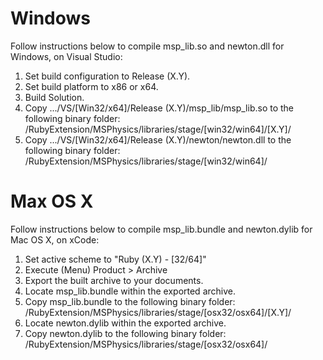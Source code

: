 # Windows
Follow instructions below to compile msp_lib.so and newton.dll for Windows, on Visual Studio:

1. Set build configuration to Release (X.Y).
2. Set build platform to x86 or x64.
2. Build Solution.
3. Copy .../VS/[Win32/x64]/Release (X.Y)/msp_lib/msp_lib.so
   to the following binary folder:
   /RubyExtension/MSPhysics/libraries/stage/[win32/win64]/[X.Y]/
4. Copy .../VS/[Win32/x64]/Release (X.Y)/newton/newton.dll
   to the following binary folder:
   /RubyExtension/MSPhysics/libraries/stage/[win32/win64]/

# Max OS X
Follow instructions below to compile msp_lib.bundle and newton.dylib for Mac OS X, on xCode:

1. Set active scheme to "Ruby (X.Y) - [32/64]"
2. Execute (Menu) Product > Archive
3. Export the built archive to your documents.
4. Locate msp_lib.bundle within the exported archive.
5. Copy msp_lib.bundle to the following binary folder:
   /RubyExtension/MSPhysics/libraries/stage/[osx32/osx64]/[X.Y]/
6. Locate newton.dylib within the exported archive.
7. Copy newton.dylib to the following binary folder:
   /RubyExtension/MSPhysics/libraries/stage/[osx32/osx64]/
